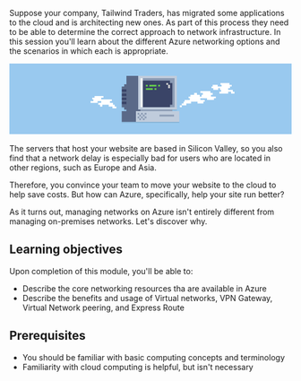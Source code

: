 Suppose your company, Tailwind Traders, has migrated some applications to the cloud and is architecting new ones. As part of this process they need to be able to determine the correct approach to network infrastructure. In this session you'll learn about the different Azure networking options and the scenarios in which each is appropriate.

![An overloaded server in your data center](../media/heading.png)

The servers that host your website are based in Silicon Valley, so you also find that a network delay is especially bad for users who are located in other regions, such as Europe and Asia.

Therefore, you convince your team to move your website to the cloud to help save costs. But how can Azure, specifically, help your site run better?

As it turns out, managing networks on Azure isn't entirely different from managing on-premises networks. Let's discover why.

## Learning objectives

Upon completion of this module, you'll be able to:

- Describe the core networking resources tha are available in Azure
- Describe the benefits and usage of Virtual networks, VPN Gateway, Virtual Network peering, and Express Route

## Prerequisites

- You should be familiar with basic computing concepts and terminology
- Familiarity with cloud computing is helpful, but isn't necessary
